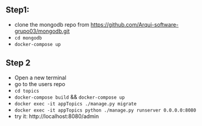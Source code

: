 

## Step1: 
- clone the mongodb repo from https://github.com/Arqui-software-grupo03/mongodb.git
- `cd mongodb`
- `docker-compose up`

## Step 2
- Open a new terminal
- go to the users repo 
- `cd topics`
- `docker-compose build` && `docker-compose up`
- `docker exec -it appTopics ./manage.py migrate`
- `docker exec -it appTopics python ./manage.py runserver 0.0.0.0:8080`
- try it:
        http://localhost:8080/admin
